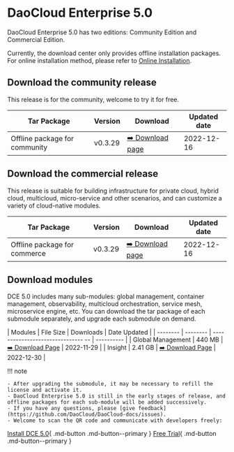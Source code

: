 # DaoCloud Enterprise 5.0

DaoCloud Enterprise 5.0 has two editions: Community Edition and Commercial Edition.

Currently, the download center only provides offline installation packages. For online installation method, please refer to [Online Installation](../install/intro.md).

## Download the community release

This release is for the community, welcome to try it for free.

| Tar Package          | Version    | Download                            | Updated date   |
| ----------------------------- | ------- | ---------- | ----------------------------- |
| Offline package for community | v0.3.29 | [:arrow_right: Download page](./free/dce5-installer-v0.3.29.md) | 2022-12-16 |

## Download the commercial release

This release is suitable for building infrastructure for private cloud, hybrid cloud, multicloud, micro-service and other scenarios, and can customize a variety of cloud-native modules.

| Tar Package            | Version    | Download             | Updated date   |
| ------------------- | ------- | ---------- | ------------------- |
| Offline package for commerce | v0.3.29 | [:arrow_right: Download page](./business/dce5-installer-v0.3.29.md) | 2022-12-16 |

## Download modules

DCE 5.0 includes many sub-modules: global management, container management, observability, multicloud orchestration, service mesh, microservice engine, etc.
You can download the tar package of each submodule separately, and upgrade each submodule on demand.

| Modules | File Size | Downloads | Date Updated |
| -------- | -------- | ------------------------------- -- | ---------- |
| Global Management | 440 MB | [:arrow_right: Download Page](./modules/ghippo.md) | 2022-11-29 |
| Insight | 2.41 GB | [:arrow_right: Download Page](./modules/insight.md) | 2022-12-30 |

!!! note

    - After upgrading the submodule, it may be necessary to refill the license and activate it.
    - DaoCloud Enterprise 5.0 is still in the early stages of release, and offline packages for each sub-module will be added successively.
    - If you have any questions, please [give feedback](https://github.com/DaoCloud/DaoCloud-docs/issues).
    - Welcome to scan the QR code and communicate with developers freely:
    
    

[Install DCE 5.0](../install/intro.md){ .md-button .md-button--primary }
[Free Trial](../dce/license0.md){ .md-button .md-button--primary }
